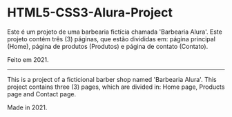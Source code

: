 # HTML5-CSS3-Alura-Project

Este é um projeto de uma barbearia fictícia chamada 'Barbearia Alura'. Este projeto contém três (3) páginas, que estão divididas em: página principal (Home), página de produtos (Produtos) e página de contato (Contato).

Feito em 2021.

-----------------------------------------------------------------------------------------------------------------------------------------------------------------------------------

This is a project of a ficticional barber shop named 'Barbearia Alura'. This project contains three (3) pages, which are divided in: Home page, Products page and Contact page.

Made in 2021.
